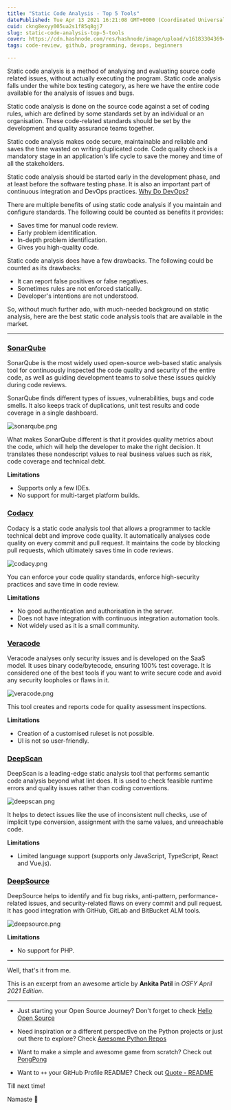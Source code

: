 ```yaml
---
title: "Static Code Analysis - Top 5 Tools"
datePublished: Tue Apr 13 2021 16:21:08 GMT+0000 (Coordinated Universal Time)
cuid: ckng8exyy005ua2s1f85q8gj7
slug: static-code-analysis-top-5-tools
cover: https://cdn.hashnode.com/res/hashnode/image/upload/v1618330436941/8KKcgRQaT.png
tags: code-review, github, programming, devops, beginners

---
```


Static code analysis is a method of analysing and evaluating source code related issues, without actually executing the program. Static code analysis falls under the white box testing category, as here we have the entire code available for the analysis of issues and bugs.

Static code analysis is done on the source code against a set of coding rules, which are defined by some standards set by an individual or an organisation. These code-related standards should be set by the development and quality assurance teams together.

Static code analysis makes code secure, maintainable and reliable and saves the time wasted on writing duplicated code. Code quality check is a mandatory stage in an application's life cycle to save the money and time of all the stakeholders.

Static code analysis should be started early in the development phase, and at least before the software testing phase. It is also an important part of continuous integration and DevOps practices. [Why Do DevOps?](devops-devops-devops)

There are multiple benefits of using static code analysis if you maintain and configure standards. The following could be counted as benefits it provides:

- Saves time for manual code review.
- Early problem identification.
- In-depth problem identification.
- Gives you high-quality code.

Static code analysis does have a few drawbacks. The following could be counted as its drawbacks:

- It can report false positives or false negatives.
- Sometimes rules are not enforced statically.
- Developer's intentions are not understood.

So, without much further ado, with much-needed background on static analysis, here are the best static code analysis tools that are available in the market.

---

### [SonarQube](https://www.sonarqube.org/)

SonarQube is the most widely used open-source web-based static analysis tool for continuously inspected the code quality and security of the entire code, as well as guiding development teams to solve these issues quickly during code reviews.

SonarQube finds different types of issues, vulnerabilities, bugs and code smells. It also keeps track of duplications, unit test results and code coverage in a single dashboard.

![sonarqube.png](https://cdn.hashnode.com/res/hashnode/image/upload/v1618330560644/59BZJFnmp.png)

What makes SonarQube different is that it provides quality metrics about the code, which will help the developer to make the right decision. It translates these nondescript values to real business values such as risk, code coverage and technical debt.

**Limitations**

- Supports only a few IDEs.
- No support for multi-target platform builds.

### [Codacy](https://www.codacy.com/)

Codacy is a static code analysis tool that allows a programmer to tackle technical debt and improve code quality. It automatically analyses code quality on every commit and pull request. It maintains the code by blocking pull requests, which ultimately saves time in code reviews.

![codacy.png](https://cdn.hashnode.com/res/hashnode/image/upload/v1618330581754/URl64Ovjl.png)

You can enforce your code quality standards, enforce high-security practices and save time in code review.

**Limitations**

- No good authentication and authorisation in the server.
- Does not have integration with continuous integration automation tools.
- Not widely used as it is a small community.

### [Veracode](https://www.veracode.com/)

Veracode analyses only security issues and is developed on the SaaS model. It uses binary code/bytecode, ensuring 100% test coverage. It is considered one of the best tools if you want to write secure code and avoid any security loopholes or flaws in it.

![veracode.png](https://cdn.hashnode.com/res/hashnode/image/upload/v1618330608237/SLkW4zjV7.png)

This tool creates and reports code for quality assessment inspections.

**Limitations**

- Creation of a customised ruleset is not possible.
- UI is not so user-friendly.

### [DeepScan](https://deepscan.io/)

DeepScan is a leading-edge static analysis tool that performs semantic code analysis beyond what lint does. It is used to check feasible runtime errors and quality issues rather than coding conventions.

![deepscan.png](https://cdn.hashnode.com/res/hashnode/image/upload/v1618330629665/-Te22Tcd3.png)

It helps to detect issues like the use of inconsistent null checks, use of implicit type conversion, assignment with the same values, and unreachable code.

**Limitations**

- Limited language support (supports only JavaScript, TypeScript, React and Vue.js).

### [DeepSource](https://deepsource.io/)

DeepSource helps to identify and fix bug risks, anti-pattern, performance-related issues, and security-related flaws on every commit and pull request. It has good integration with GitHub, GitLab and BitBucket ALM tools.

![deepsource.png](https://cdn.hashnode.com/res/hashnode/image/upload/v1618330651401/Zx6sDf7wT.png)

**Limitations**

- No support for PHP.

---

Well, that's it from me.

This is an excerpt from an awesome article by **Ankita Patil** in *OSFY April 2021 Edition*.

---

- Just starting your Open Source Journey? Don't forget to check [Hello Open Source](https://github.com/siddharth2016/hello-open-source)

- Need inspiration or a different perspective on the Python projects or just out there to explore? Check [Awesome Python Repos](https://github.com/siddharth2016/awesome-python-repos)

- Want to make a simple and awesome game from scratch? Check out [PongPong](https://github.com/siddharth2016/PongPong)

- Want to `++` your GitHub Profile README? Check out [Quote - README](https://github.com/marketplace/actions/quote-readme)

Till next time!

Namaste 🙏